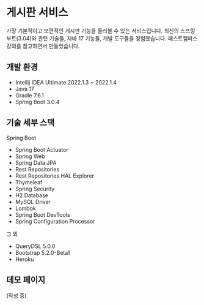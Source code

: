 # 게시판 서비스

가장 기본적이고 보편적인 게시판 기능을 둘러볼 수 있는 서비스입니다. 최신의 스프링 부트(3.04)와 관련 기술들, 자바 17 기능들, 개발 도구들을 경험했습니다.
패스트캠퍼스 강의를 참고하면서 만들었습니다.

## 개발 환경
* Intellij IDEA Ultimate 2022.1.3 ~ 2022.1.4
* Java 17
* Gradle 7.6.1
* Spring Boot 3.0.4

## 기술 세부 스택

Spring Boot

* Spring Boot Actuator
* Spring Web
* Spring Data JPA
* Rest Repositories
* Rest Repositories HAL Explorer
* Thymeleaf
* Spring Security
* H2 Database
* MySQL Driver
* Lombok
* Spring Boot DevTools
* Spring Configuration Processor

그 외

* QueryDSL 5.0.0
* Bootstrap 5.2.0-Beta1
* Heroku

## 데모 페이지

(작성 중)
